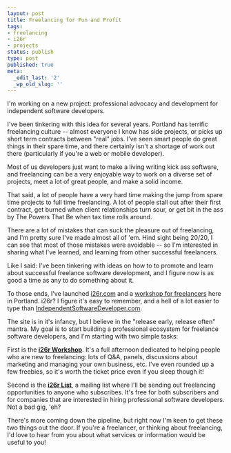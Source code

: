 ```yaml
---
layout: post
title: Freelancing for Fun and Profit
tags:
- freelancing
- i26r
- projects
status: publish
type: post
published: true
meta:
  _edit_last: '2'
  _wp_old_slug: ''
---
```

I'm working on a new project: professional advocacy and development for independent software developers.

I've been tinkering with this idea for several years. Portland has terrific freelancing culture -- almost everyone I know has side projects, or picks up short term contracts between "real" jobs. I've seen smart people do great things in their spare time, and there certainly isn't a shortage of work out there (particularly if you're a web or mobile developer).

Most of us developers just want to make a living writing kick ass software, and freelancing can be a very enjoyable way to work on a diverse set of projects, meet a lot of great people, and make a solid income.

That said, a lot of people have a very hard time making the jump from spare time projects to full time freelancing. A lot of people stall out after their first contract, get burned when client relationships turn sour, or get bit in the ass by The Powers That Be when tax time rolls around.

There are a lot of mistakes that can suck the pleasure out of freelancing, and I'm pretty sure I've made almost all of 'em. Hind sight being 20/20, I can see that most of those mistakes were avoidable -- so I'm interested in sharing what I've learned, and learning from other successful freelancers.

Like I said: I've been tinkering with ideas on how to to promote and learn about successful freelance software development, and I figure now is as good a time as any to do something about it.

To those ends, I've launched <a href="http://i26r.com/">i26r.com</a> and a <a href="http://i26r.com/workshop">workshop for freelancers</a> here in Portland. i26r? I figure it's easy to remember, and a hell of a lot easier to type than <a href="http://independentsoftwaredeveloper.com">IndependentSoftwareDeveloper.com</a>. 

The site is in it's infancy, but I believe in the "release early, release often" mantra. My goal is to start building a professional ecosystem for freelance software developers, and I'm starting with two simple tasks:

First is the <a href="http://i26r.com/workshop"><b>i26r Workshop</b></a>. It's a full afternoon dedicated to helping people who are new to freelancing: lots of Q&A, panels, discussions about marketing and managing your own business, etc. I've even rounded up a few freebies, so it's worth the ticket price even if you sleep though it! 

Second is the <a href="http://i26r.com/"><b>i26r List</b></a>, a mailing list where I'll be sending out freelancing opportunities to anyone who subscribes. It's free for both subscribers and for companies that are interested in hiring professional software developers. Not a bad gig, 'eh?

There's more coming down the pipeline, but right now I'm keen to get these two things out the door. If you're a freelancer, or thinking about freelancing, I'd love to hear from you about what services or information would be useful to you!
